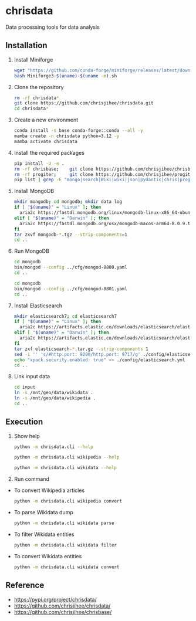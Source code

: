 # chrisdata

Data processing tools for data analysis


## Installation

1. Install Miniforge
    ```bash
    wget "https://github.com/conda-forge/miniforge/releases/latest/download/Miniforge3-$(uname)-$(uname -m).sh"
    bash Miniforge3-$(uname)-$(uname -m).sh
    ```

2. Clone the repository
    ```bash
    rm -rf chrisdata*
    git clone https://github.com/chrisjihee/chrisdata.git
    cd chrisdata*
    ```

3. Create a new environment
    ```bash
    conda install -n base conda-forge::conda --all -y
    mamba create -n chrisdata python=3.12 -y
    mamba activate chrisdata
    ```

4. Install the required packages
    ```bash
    pip install -U -e .
    rm -rf chrisbase;    git clone https://github.com/chrisjihee/chrisbase.git;    pip install -e chrisbase
    rm -rf progiter;     git clone https://github.com/chrisjihee/progiter.git;     pip install -e progiter
    pip list | grep -E "mongo|search|Wiki|wiki|json|pydantic|chris|prog|Flask"
    ```

5. Install MongoDB
    ```bash
    mkdir mongodb; cd mongodb; mkdir data log
    if [ "$(uname)" = "Linux" ]; then
      aria2c https://fastdl.mongodb.org/linux/mongodb-linux-x86_64-ubuntu2404-8.0.9.tgz
    elif [ "$(uname)" = "Darwin" ]; then
      aria2c https://fastdl.mongodb.org/osx/mongodb-macos-arm64-8.0.9.tgz
    fi
    tar zxvf mongodb-*.tgz --strip-components=1
    cd ..
    ```

6. Run MongoDB
    ```bash
    cd mongodb
    bin/mongod --config ../cfg/mongod-8800.yaml
    cd ..
    ```
    ```bash
    cd mongodb
    bin/mongod --config ../cfg/mongod-8801.yaml
    cd ..
    ```

7. Install Elasticsearch
    ```bash
    mkdir elasticsearch7; cd elasticsearch7
    if [ "$(uname)" = "Linux" ]; then
      aria2c https://artifacts.elastic.co/downloads/elasticsearch/elasticsearch-7.17.10-linux-x86_64.tar.gz
    elif [ "$(uname)" = "Darwin" ]; then
      aria2c https://artifacts.elastic.co/downloads/elasticsearch/elasticsearch-7.17.10-darwin-aarch64.tar.gz
    fi
    tar zxf elasticsearch-*.tar.gz --strip-components 1
    sed -i '' 's/#http.port: 9200/http.port: 9717/g' ./config/elasticsearch.yml
    echo "xpack.security.enabled: true" >> ./config/elasticsearch.yml
    cd ..
    ```

8. Link input data
    ```bash
    cd input
    ln -s /mnt/geo/data/wikidata .
    ln -s /mnt/geo/data/wikipedia .
    cd ..
    ```


## Execution

1. Show help
    ```bash
    python -m chrisdata.cli --help
    ```

    ```bash
    python -m chrisdata.cli wikipedia --help
    ```

    ```bash
    python -m chrisdata.cli wikidata --help
    ```

2. Run command
  * To convert Wikipedia articles
    ```bash
    python -m chrisdata.cli wikipedia convert
    ```

  * To parse Wikidata dump
    ```bash
    python -m chrisdata.cli wikidata parse
    ```

  * To filter Wikidata entities
    ```bash
    python -m chrisdata.cli wikidata filter
    ```

  * To convert Wikidata entities
    ```bash
    python -m chrisdata.cli wikidata convert
    ```


## Reference

* https://pypi.org/project/chrisdata/
* https://github.com/chrisjihee/chrisdata/
* https://github.com/chrisjihee/chrisbase/

